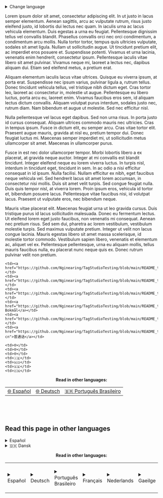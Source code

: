 
<details>
    <summary>Change language</summary>
    <br>
    <div align="left">
    
🌐 [Español](https://github.com/Nginearing/TagStudioTesting/blob/main/README_translations/README_es.md) | 🌐 [Deutsch](https://github.com/Nginearing/TagStudioTesting/blob/main/README_translations/README_de.md)
| :---: | :---: |
| <b>🌐 [Français](https://github.com/Nginearing/TagStudioTesting/blob/main/README_translations/README_fr.md)</b> | <b>🇨🇳 [Nederlands](https://github.com/Nginearing/TagStudioTesting/blob/main/README_translations/README_nl.md)</b> |
| <b>🇧🇷 [Português Brasileiro](https://github.com/Nginearing/TagStudioTesting/blob/main/README_translations/README_pt-br.md)</b> | <b>🇮🇪 [Gaeilge](https://github.com/Nginearing/TagStudioTesting/blob/main/README_translations/README_ga.md)</b> |
| <b>🇸🇪 [Svenska](https://github.com/Nginearing/TagStudioTesting/blob/main/README_translations/README_sv.md)</b> | <b>🇳🇴 [Norsk Bokmål](https://github.com/Nginearing/TagStudioTesting/blob/main/README_translations/README_nb-NO.md)</b> |
| 🇨🇳 [普通话](https://github.com/Nginearing/TagStudioTesting/blob/main/README_translations/README_zh-CN) | ![Frame 1(11)](https://github.com/user-attachments/assets/f9baa960-28ca-4d1f-ab8d-b621ba8eb7d1) [toki pona](https://github.com/Nginearing/TagStudioTesting/blob/main/README_translations/README_tok.md) |
<br>
</div>
</details>



Lorem ipsum dolor sit amet, consectetur adipiscing elit. In ut justo in lacus semper elementum. Aenean sagittis, arcu ac vulputate rutrum, risus justo eleifend justo, id lobortis dui lectus nec quam. In iaculis urna ac lacus vehicula elementum. Duis egestas a urna eu feugiat. Pellentesque dignissim tellus vel convallis blandit. Phasellus convallis orci nec orci condimentum, a condimentum arcu mollis. Nulla tortor tortor, tempus quis ultricies vulputate, sodales sit amet ligula. Nullam ut sollicitudin augue. Ut tincidunt pretium elit, ac imperdiet eros posuere et. Suspendisse potenti. Vivamus et urna lacinia, venenatis enim hendrerit, consectetur ipsum. Pellentesque iaculis vitae libero sit amet pulvinar. Vivamus neque mi, laoreet a lectus nec, dapibus aliquam dui. Etiam sed eleifend metus, a pretium erat.

Aliquam elementum iaculis lacus vitae ultrices. Quisque eu viverra ipsum, at porta erat. Suspendisse nec ipsum varius, pulvinar ligula a, rutrum tellus. Donec tincidunt vehicula tellus, vel tristique nibh dictum eget. Cras tortor leo, laoreet ac consectetur in, molestie ut augue. Pellentesque eu libero luctus, porta arcu eu, laoreet enim. Vivamus faucibus eros sem, id aliquam lectus dictum convallis. Aliquam volutpat purus interdum, sodales justo nec, rutrum diam. Nam bibendum et augue ut molestie. Sed nec efficitur nisl.

Nulla pellentesque vel lacus eget dapibus. Sed non urna risus. In porta justo id cursus consequat. Aliquam ultrices commodo mauris nec ultricies. Cras in tempus ipsum. Fusce in dictum elit, eu semper arcu. Cras vitae tortor elit. Praesent augue mauris, gravida at nisl eu, pretium tempor dui. Donec feugiat luctus mi. Maecenas semper imperdiet mi, ut sollicitudin metus ullamcorper sit amet. Maecenas in ullamcorper purus.

Fusce in est nec dolor ullamcorper tempor. Morbi lobortis libero a ex placerat, at gravida neque auctor. Integer at mi convallis est blandit tincidunt. Integer eleifend neque eu lorem viverra luctus. In turpis nisl, interdum in tincidunt eget, tincidunt in sem. In ac odio a nisi efficitur consequat in id ipsum. Nulla facilisi. Nullam efficitur ex nibh, eget faucibus neque vehicula vel. Sed hendrerit lacus sit amet lorem accumsan, in consectetur nisi mollis. Duis sit amet velit turpis. Sed congue feugiat nulla. Duis quis tempor nisl, at viverra lorem. Proin ipsum eros, vehicula id tortor et, bibendum posuere lacus. Pellentesque vitae faucibus nisi, id volutpat lacus. Praesent ut vulputate eros, nec bibendum neque.

Mauris vitae placerat elit. Maecenas feugiat urna ut leo gravida cursus. Duis tristique purus id lacus sollicitudin malesuada. Donec eu fermentum lectus. Ut eleifend lorem eget justo faucibus, non venenatis mi consequat. Aenean nec pretium risus. Sed sem dui, pharetra ac lorem vestibulum, vestibulum molestie turpis. Sed maximus vulputate pretium. Integer ut velit non lacus congue lacinia. Mauris egestas libero sit amet massa scelerisque, id molestie tortor commodo. Vestibulum sapien libero, venenatis et elementum ac, aliquet vel ex. Pellentesque pellentesque, urna eu aliquam mollis, tellus mauris faucibus nulla, eu placerat nunc neque quis ex. Donec rutrum pulvinar velit non pretium.

    <td><a href="https://github.com/Nginearing/TagStudioTesting/blob/main/README_translations/README_fr.md">Français</a></td>
    <td><a href="https://github.com/Nginearing/TagStudioTesting/blob/main/README_translations/README_nl.md">Nederlands</a></td>
    <td><a href="https://github.com/Nginearing/TagStudioTesting/blob/main/README_translations/README_ga.md">Gaeilge</a></td>
    <td><a href="https://github.com/Nginearing/TagStudioTesting/blob/main/README_translations/README_nb.md">Norsk Bokmål</a></td>
    <td><a href="https://github.com/Nginearing/TagStudioTesting/blob/main/README_translations/README_sv.md">Svenska</a></td>
    <td><a href="https://github.com/Nginearing/TagStudioTesting/blob/main/README_translations/README_zh-cn">普通话</a></td>

    <td>🌐</td>
    <td>🌐</td>
    <td>🌐</td>
    <td>🇮🇪</td>
    <td>🇳🇴</td>
    <td>🇸🇪</td>
    <td>🇨🇳</td>

<b><p align="center">Read in other languages:</p></b> 
<i><p ></i>
<table>
    <tr>
    <td><a href="https://github.com/Nginearing/TagStudioTesting/blob/main/README_translations/README_es.md">🌐 Español</a></td>
    <td><a href="https://github.com/Nginearing/TagStudioTesting/blob/main/README_translations/README_de.md">🌐 Deutsch</a></td>
    <td><a href="https://github.com/Nginearing/TagStudioTesting/blob/main/README_translations/README_pt-br.md">🇧🇷 Português Brasileiro</a></td>
    </tr>

</table>
</p>
<br>
<br>
<br>

    
## Read this page in other languages
<details>
      <summary>Español</summary>
    </details>
    <details>
      <summary>🇩🇰 Dansk</summary>
</details>

<b><p align="center">Read in other languages:</p></b> 
<i><p align="center"></i>
<table align="center">
    <td><details>
      <summary>Español</summary>
    </details></td>
        <td><details>
      <summary>Deutsch</summary>
    </details></td>
        <td><details>
      <summary>Português Brasileiro</summary>
    </details></td>
        <td><details>
      <summary>Français</summary>
    </details></td>
        <td><details>
      <summary>Nederlands</summary>
    </details></td>
        <td><details>
      <summary>Gaeilge</summary>
    </details></td>
 <td><details>
      <summary>Norsk Bokmål</summary>
    </details></td>
 <td><details>
      <summary>Svenska</summary>
    </details></td>
 <td><details>
      <summary>普通话</summary>
    </details></td>
</table>
</p>
<br>
